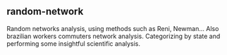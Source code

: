 ## random-network 
Random networks analysis, using methods such as Reni, Newman...
Also brazilian workers commuters network analysis. Categorizing by state and performing some insightful scientific analysis.
